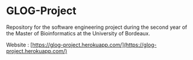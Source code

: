 # GLOG-Project
Repository for the software engineering project during the second year of the Master of Bioinformatics at the University of Bordeaux.

Website : [https://glog-project.herokuapp.com/](https://glog-project.herokuapp.com/)
